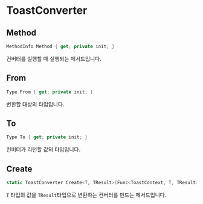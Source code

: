 # ToastConverter

## Method

```cs
MethodInfo Method { get; private init; }
```

컨버터를 실행할 때 실행되는 메서드입니다.

## From

```cs
Type From { get; private init; }
```

변환할 대상의 타입입니다.

## To

```cs
Type To { get; private init; }
```

컨버터가 리턴할 값의 타입입니다.

## Create

```cs
static ToastConverter Create<T, TResult>(Func<ToastContext, T, TResult> method)
```

`T` 타입의 값을 `TResult`타입으로 변환하는 컨버터를 만드는 메서드입니다.